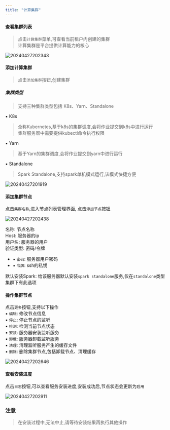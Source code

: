 ```yaml
---
title: "计算集群"
---
```


#### 查看集群列表

> 点击`计算集群`菜单,可查看当前租户内创建的集群 <br/>
> 计算集群是平台提供计算能力的核心

![20240427202343](https://img.isxcode.com/picgo/20240427202343.png)

#### 添加计算集群

> 点击`添加集群`按钮,创建集群

##### 集群类型

> 支持三种集群类型包括 K8s、Yarn、Standalone

▪ K8s

> 全称Kubernetes,基于k8s的集群调度,会将作业提交到k8s中进行运行 <br/>
> 集群服务器中需要提供kubectl命令执行权限

▪ Yarn

> 基于Yarn的集群调度,会将作业提交到yarn中进行运行

▪ Standalone

> Spark Standalone,支持spark单机模式运行,该模式快捷方便

![20240427201919](https://img.isxcode.com/picgo/20240427201919.png)

#### 添加集群节点

点击`集群名称`,进入节点列表管理界面, 点击`添加节点`按钮

![20240427202438](https://img.isxcode.com/picgo/20240427202438.png)

名称: 节点名称 <br/>
Host: 服务器的ip <br/>
用户名: 服务器的用户 <br/>
验证类型: 密码/令牌 <br/>
- ▪ `密码`: 服务器用户密码 <br/>
- ▪ `令牌`: ssh的私钥 <br/>

默认安装Spark: 给该服务器默认安装`spark standalone`服务,仅在`standalone`类型集群下有此选项

#### 操作集群节点

点击`更多`按钮,支持以下操作 <br/>
▪ `编辑`: 修改节点信息 <br/>
▪ `停止`: 停止节点的监听 <br/>
▪ `检测`: 检测当前节点状态 <br/>
▪ `安装`: 服务器安装监听服务 <br/>
▪ `卸载`: 服务器卸载监听服务 <br/>
▪ `清理`: 清理监听服务产生的缓存文件 <br/>
▪ `删除`: 删除集群节点,包括卸载节点、清理缓存 <br/>

![20240427202646](https://img.isxcode.com/picgo/20240427202646.png)

#### 查看安装进度

点击`日志`按钮,可以查看服务安装进度,安装成功后,节点状态会更新为`启用`

![20240427202911](https://img.isxcode.com/picgo/20240427202911.png)

### 注意

> 在安装过程中,无法中止,请等待安装结果再执行其他操作